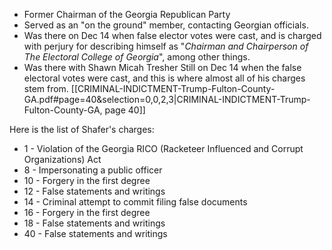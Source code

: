 

- Former Chairman of the Georgia Republican Party
- Served as an "on the ground" member, contacting Georgian officials. 
- Was there on Dec 14 when false elector votes were cast, and is charged with perjury for describing himself as "*Chairman and Chairperson of The Electoral College of Georgia*", among other things. 
- Was there with Shawn Micah Tresher Still on Dec 14 when the false electoral votes were cast, and this is where almost all of his charges stem from. 
[[CRIMINAL-INDICTMENT-Trump-Fulton-County-GA.pdf#page=40&selection=0,0,2,3|CRIMINAL-INDICTMENT-Trump-Fulton-County-GA, page 40]]


Here is the list of Shafer's charges:

- 1 - Violation of the Georgia RICO (Racketeer Influenced and Corrupt Organizations) Act
- 8 - Impersonating a public officer
- 10 - Forgery in the first degree
- 12 - False statements and writings
- 14 - Criminal attempt to commit filing false documents
- 16 - Forgery in the first degree
- 18 - False statements and writings
- 40 - False statements and writings

